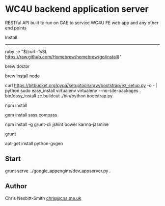 WC4U backend application server
====================================

RESTful API built to run on GAE to service WC4U FE web app and any other end points


Install

-------

ruby -e "$(curl -fsSL https://raw.github.com/Homebrew/homebrew/go/install)"

brew doctor

brew install node

curl https://bitbucket.org/pypa/setuptools/raw/bootstrap/ez_setup.py -o - | python
sudo easy_install virtualenv
virtualenv --no-site-packages .
bin/easy_install zc.buildout
./bin/python bootstrap.py

npm install

gem install sass compass

npm install -g grunt-cli jshint bower karma-jasmine

grunt


apt-get install python-gvgen

Start
-----
grunt serve
../google_appengine/dev_appserver.py . 


Author
-------
Chris Nesbitt-Smith <chris@cns.me.uk>
